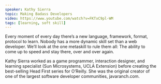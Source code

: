 ```yaml
---
speaker: Kathy Sierra
topic: Making Badass Developers
video: https://www.youtube.com/watch?v=FKTxC9pl-WM
tags: [learning, soft skill]
---
```


Every moment of every day there’s a new language, framework, format, protocol to learn. Nobody has a more dynamic skill set than a web developer. We’ll look at the one metaskill to rule them all: The ability to come up to speed and stay there, over and over again.

Kathy Sierra worked as a game programmer, interaction designer, and learning specialist (Sun Microsystems, UCLA Extension) before creating the best-selling Head First series for O’Reilly. She was the original creator of one of the largest software developer communities, javaranch.com.

